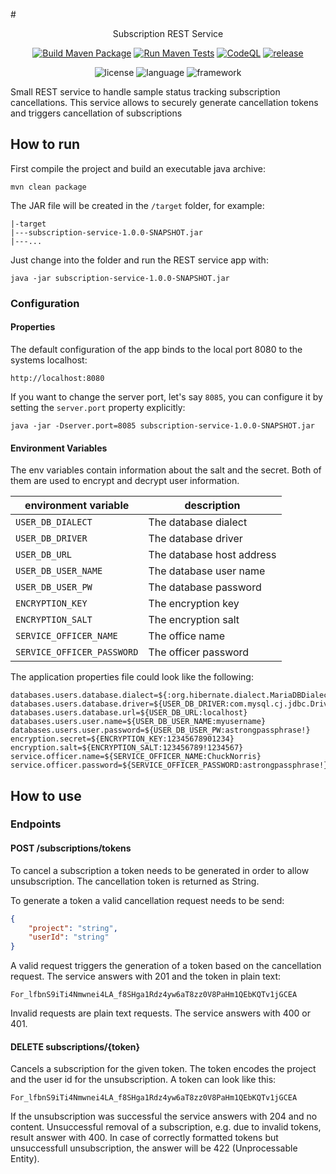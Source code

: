 #<center>Subscription REST Service</center>

<div align="center">

[![Build Maven Package](https://github.com/qbicsoftware/subscription-service/actions/workflows/build_package.yml/badge.svg)](https://github.com/qbicsoftware/spring-boot-rest-service-template/actions/workflows/build_package.yml)
[![Run Maven Tests](https://github.com/qbicsoftware/subscription-service/actions/workflows/run_tests.yml/badge.svg)](https://github.com/qbicsoftware/spring-boot-rest-service-template/actions/workflows/run_tests.yml)
[![CodeQL](https://github.com/qbicsoftware/subscription-service/actions/workflows/codeql-analysis.yml/badge.svg)](https://github.com/qbicsoftware/spring-boot-rest-service-template/actions/workflows/codeql-analysis.yml)
[![release](https://img.shields.io/github/v/release/qbicsoftware/subscription-service?include_prereleases)](https://github.com/qbicsoftware/spring-boot-rest-service-template/releases)

![license](https://img.shields.io/github/license/qbicsoftware/spring-boot-rest-service-template)
![language](https://img.shields.io/badge/language-java-blue.svg)
![framework](https://img.shields.io/badge/framework-spring-blue.svg)

</div>

Small REST service to handle sample status tracking subscription cancellations.
This service allows to securely generate cancellation tokens and triggers cancellation of subscriptions

## How to run

First compile the project and build an executable java archive:

```
mvn clean package
```

The JAR file will be created in the ``/target`` folder, for example:

```
|-target
|---subscription-service-1.0.0-SNAPSHOT.jar
|---...
```

Just change into the folder and run the REST service app with:

```
java -jar subscription-service-1.0.0-SNAPSHOT.jar
```

### Configuration

#### Properties

The default configuration of the app binds to the local port 8080 to the systems localhost:

```
http://localhost:8080
```

If you want to change the server port, let's say `8085`, you can configure it by setting the
`server.port` property explicitly:

```
java -jar -Dserver.port=8085 subscription-service-1.0.0-SNAPSHOT.jar
```

#### Environment Variables
The env variables contain information about the salt and the secret. Both of them are used to encrypt and decrypt user information.

| environment variable       | description               |
|----------------------------|---------------------------|
| `USER_DB_DIALECT`          | The database dialect      |
| `USER_DB_DRIVER`           | The database driver       |
| `USER_DB_URL`              | The database host address |
| `USER_DB_USER_NAME`        | The database user name    |
| `USER_DB_USER_PW`          | The database password     |
| `ENCRYPTION_KEY`           | The encryption key        |
| `ENCRYPTION_SALT`          | The encryption salt       |
| `SERVICE_OFFICER_NAME`     | The office name           |
| `SERVICE_OFFICER_PASSWORD` | The officer password      |

The application properties file could look like the following:
```properties
databases.users.database.dialect=${:org.hibernate.dialect.MariaDBDialect}
databases.users.database.driver=${USER_DB_DRIVER:com.mysql.cj.jdbc.Driver}
databases.users.database.url=${USER_DB_URL:localhost}
databases.users.user.name=${USER_DB_USER_NAME:myusername}
databases.users.user.password=${USER_DB_USER_PW:astrongpassphrase!}
encryption.secret=${ENCRYPTION_KEY:12345678901234}
encryption.salt=${ENCRYPTION_SALT:123456789!1234567}
service.officer.name=${SERVICE_OFFICER_NAME:ChuckNorris}
service.officer.password=${SERVICE_OFFICER_PASSWORD:astrongpassphrase!}
```

## How to use

### Endpoints

#### POST /subscriptions/tokens

To cancel a subscription a token needs to be generated in order to allow unsubscription.
The cancellation token is returned as String.

To generate a token a valid cancellation request needs to be send:
```json
{
    "project": "string",
    "userId": "string"
}
```

A valid request triggers the generation of a token based on the cancellation request.
The service answers with 201 and the token in plain text:

```
For_lfbnS9iTi4Nmwnei4LA_f8SHga1Rdz4yw6aT8zz0V8PaHm1QEbKQTv1jGCEA
```

Invalid requests are plain text requests. The service answers with 400 or 401.

#### DELETE subscriptions/{token}
Cancels a subscription for the given token. The token encodes the project and the user id for the unsubscription.
A token can look like this:
```
For_lfbnS9iTi4Nmwnei4LA_f8SHga1Rdz4yw6aT8zz0V8PaHm1QEbKQTv1jGCEA
```
If the unsubscription was successful the service answers with 204 and no content.
Unsuccessful removal of a subscription, e.g. due to invalid tokens, result answer with 400. 
In case of correctly formatted tokens but unsuccessfull unsubscription, the answer will be 422 (Unprocessable Entity).

